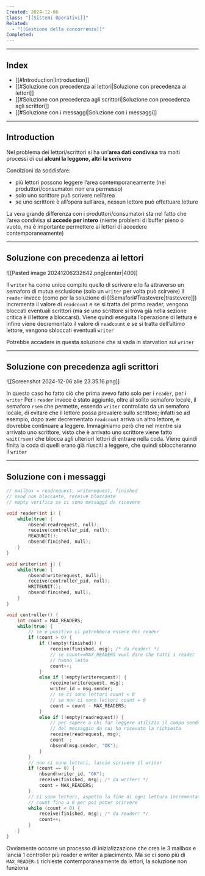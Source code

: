 ```yaml
---
Created: 2024-12-06
Class: "[[Sistemi Operativi]]"
Related:
  - "[[Gestione della concorrenza]]"
Completed:
---
```

---
## Index
- [[#Introduction|Introduction]]
- [[#Soluzione con precedenza ai lettori|Soluzione con precedenza ai lettori]]
- [[#Soluzione con precedenza agli scrittori|Soluzione con precedenza agli scrittori]]
- [[#Soluzione con i messaggi|Soluzione con i messaggi]]
---
## Introduction
Nel problema dei lettori/scrittori si ha un’**area dati condivisa** tra molti processi di cui **alcuni la leggono, altri la scrivono**

Condizioni da soddisfare:
- più lettori possono leggere l’area contemporaneamente (nei produttori/consumatori non era permesso)
- solo uno scrittore può scrivere nell’area
- se uno scrittore è all’opera sull’area, nessun lettore può effettuare letture

La vera grande differenza con i produttori/consumatori sta nel fatto che l’area condivisa **si accede per intero** (niente problemi di buffer pieno o vuoto, ma è importante permettere ai lettori di accedere contemporaneamente)

---
## Soluzione con precedenza ai lettori
![[Pasted image 20241206232642.png|center|400]]

Il `writer` ha come unico compito quello di scrivere e lo fa attraverso un semaforo di mutua esclusione (solo un `writer` per volta può scirvere)
Il `reader` invece (come per la soluzione di [[Semafori#Trastevere|trastevere]]) incrementa il valore di `readcount` e se si tratta del primo reader, vengono bloccati eventuali scrittori (ma se uno scrittore si trova già nella sezione critica è il lettore a bloccarsi). Viene quindi eseguita l’operazione di lettura e infine viene decrementato il valore di `readcount` e se si tratta dell’ultimo lettore, vengono sbloccati eventuali `writer`

Potrebbe accadere in questa soluzione che si vada in starvation sui `writer`

---
## Soluzione con precedenza agli scrittori
![[Screenshot 2024-12-06 alle 23.35.16.png]]

In questo caso ho fatto ciò che prima avevo fatto solo per i `reader`, per i `writer`
Per i `reader` invece è stato aggiunto, oltre al solito semaforo locale, il semaforo `rsem` che permette, essendo `writer` controllato da un semaforo locale, di evitare che il lettore possa prevalere sullo scrittore; infatti se ad esempio, dopo aver decrementato `readcount` arriva un altro lettore, e dovrebbe continuare a leggere. Immaginiamo però che nel mentre sia arrivato uno scrittore, visto che è arrivato uno scrittore viene fatto `wait(rsem)` che blocca agli ulteriori lettori di entrare nella coda. Viene quindi finita la coda di quelli erano già riusciti a leggere, che quindi sbloccheranno il `writer`

---
## Soluzione con i messaggi
```c
// mailbox = readrequest, writerequest, finished
// send non bloccante, receive bloccante
// empty verifica se ci sono messaggi da ricevere

void reader(int i) {
	while(true) {
		nbsend(readrequest, null);
		receive(controller_pid, null);
		READUNIT();
		nbsend(finished, null);
	}
}

void writer(int j) {
	while(true) {
		nbsend(writerequest, null);
		receive(controller_pid, null);
		WRITEUNIT();
		nbsend(finished, null);
	}
}

void controller() {
	int count = MAX_READERS;
	while(true) {
		// se è positivo ci potrebbero essere dei reader
		if (count > 0) {
			if (!empty(finished)) {
				receive(finished, msg); /* da reader! */
				// se count==MAX_READERS vuol dire che tutti i reader
				// hanno letto
				count++;
			}
			else if (!empty(writerequest)) {
				receive(writerequest, msg);
				writer_id = msg.sender;
				// se ci sono lettori count < 0
				// se non ci sono lettori count = 0
				count = count - MAX_READERS;
			}
			else if (!empty(readrequest)) {
				// per sapere a chi far leggere utilizzo il campo sender
				// del messaggio da cui ho ricevuto la richiesta
				receive(readrequest, msg);
				count--;
				nbsend(msg.sender, "OK");
			}
		}
		// non ci sono lettori, lascio scrivere il writer
		if (count == 0) {
			nbsend(writer_id, "OK");
			receive(finished, msg); /* da writer! */
			count = MAX_READERS;
		}
		// ci sono lettori, aspetto la fine di ogni lettura incrementando
		// count fino a 0 per poi poter scirvere
		while (count < 0) {
			receive(finished, msg); /* da reader! */
			count++;
		}
	}
}
```

Ovviamente occorre un processo di inizializzazione che crea le 3 mailbox e lancia 1 controller più reader e writer a piacimento. Ma se ci sono più di `MAX_READER-1` richieste contemporaneamente da lettori, la soluzione non funziona
